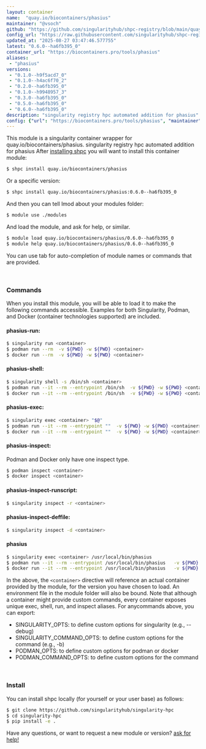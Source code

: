 ```yaml
---
layout: container
name:  "quay.io/biocontainers/phasius"
maintainer: "@vsoch"
github: "https://github.com/singularityhub/shpc-registry/blob/main/quay.io/biocontainers/phasius/container.yaml"
config_url: "https://raw.githubusercontent.com/singularityhub/shpc-registry/main/quay.io/biocontainers/phasius/container.yaml"
updated_at: "2025-08-27 03:47:46.577755"
latest: "0.6.0--ha6fb395_0"
container_url: "https://biocontainers.pro/tools/phasius"
aliases:
 - "phasius"
versions:
 - "0.1.0--h9f5acd7_0"
 - "0.1.0--h4ac6f70_2"
 - "0.2.0--ha6fb395_0"
 - "0.1.0--h9948957_3"
 - "0.3.0--ha6fb395_0"
 - "0.5.0--ha6fb395_0"
 - "0.6.0--ha6fb395_0"
description: "singularity registry hpc automated addition for phasius"
config: {"url": "https://biocontainers.pro/tools/phasius", "maintainer": "@vsoch", "description": "singularity registry hpc automated addition for phasius", "latest": {"0.6.0--ha6fb395_0": "sha256:f741f94ddfd3ffde023236241b9e7b75cc5c00820b9b82c8d660390bb460d142"}, "tags": {"0.1.0--h9f5acd7_0": "sha256:627720aeac0c96383e368e9a641af791954b141718be3d5639152fef4e853f58", "0.1.0--h4ac6f70_2": "sha256:aca9a69957b856f6848e20a33e38a7efd9821e82382ccbff5715e1841c9214c9", "0.2.0--ha6fb395_0": "sha256:a27c2919f963d01ecba127cb72e4df65980430a463e2173b2031d21c0a764eda", "0.1.0--h9948957_3": "sha256:bae1f9690358b7d21a25c73d3663d0df3ef6d5aa1a61a484c28d8423767bb97c", "0.3.0--ha6fb395_0": "sha256:155a67476cceab5deafc19328c19cebbe676aa7c37c63794da2c5cc354f27164", "0.5.0--ha6fb395_0": "sha256:d4e6c297f2f4dd46cd349f96eb66e64daf1d03580cc6f4b9e9a4afc431c1729b", "0.6.0--ha6fb395_0": "sha256:f741f94ddfd3ffde023236241b9e7b75cc5c00820b9b82c8d660390bb460d142"}, "docker": "quay.io/biocontainers/phasius", "aliases": {"phasius": "/usr/local/bin/phasius"}}
---
```


This module is a singularity container wrapper for quay.io/biocontainers/phasius.
singularity registry hpc automated addition for phasius
After [installing shpc](#install) you will want to install this container module:


```bash
$ shpc install quay.io/biocontainers/phasius
```

Or a specific version:

```bash
$ shpc install quay.io/biocontainers/phasius:0.6.0--ha6fb395_0
```

And then you can tell lmod about your modules folder:

```bash
$ module use ./modules
```

And load the module, and ask for help, or similar.

```bash
$ module load quay.io/biocontainers/phasius/0.6.0--ha6fb395_0
$ module help quay.io/biocontainers/phasius/0.6.0--ha6fb395_0
```

You can use tab for auto-completion of module names or commands that are provided.

<br>

### Commands

When you install this module, you will be able to load it to make the following commands accessible.
Examples for both Singularity, Podman, and Docker (container technologies supported) are included.

#### phasius-run:

```bash
$ singularity run <container>
$ podman run --rm  -v ${PWD} -w ${PWD} <container>
$ docker run --rm  -v ${PWD} -w ${PWD} <container>
```

#### phasius-shell:

```bash
$ singularity shell -s /bin/sh <container>
$ podman run --it --rm --entrypoint /bin/sh  -v ${PWD} -w ${PWD} <container>
$ docker run --it --rm --entrypoint /bin/sh  -v ${PWD} -w ${PWD} <container>
```

#### phasius-exec:

```bash
$ singularity exec <container> "$@"
$ podman run --it --rm --entrypoint ""  -v ${PWD} -w ${PWD} <container> "$@"
$ docker run --it --rm --entrypoint ""  -v ${PWD} -w ${PWD} <container> "$@"
```

#### phasius-inspect:

Podman and Docker only have one inspect type.

```bash
$ podman inspect <container>
$ docker inspect <container>
```

#### phasius-inspect-runscript:

```bash
$ singularity inspect -r <container>
```

#### phasius-inspect-deffile:

```bash
$ singularity inspect -d <container>
```


#### phasius

```bash
$ singularity exec <container> /usr/local/bin/phasius
$ podman run --it --rm --entrypoint /usr/local/bin/phasius   -v ${PWD} -w ${PWD} <container> -c " $@"
$ docker run --it --rm --entrypoint /usr/local/bin/phasius   -v ${PWD} -w ${PWD} <container> -c " $@"
```



In the above, the `<container>` directive will reference an actual container provided
by the module, for the version you have chosen to load. An environment file in the
module folder will also be bound. Note that although a container
might provide custom commands, every container exposes unique exec, shell, run, and
inspect aliases. For anycommands above, you can export:

 - SINGULARITY_OPTS: to define custom options for singularity (e.g., --debug)
 - SINGULARITY_COMMAND_OPTS: to define custom options for the command (e.g., -b)
 - PODMAN_OPTS: to define custom options for podman or docker
 - PODMAN_COMMAND_OPTS: to define custom options for the command

<br>

### Install

You can install shpc locally (for yourself or your user base) as follows:

```bash
$ git clone https://github.com/singularityhub/singularity-hpc
$ cd singularity-hpc
$ pip install -e .
```

Have any questions, or want to request a new module or version? [ask for help!](https://github.com/singularityhub/singularity-hpc/issues)